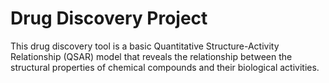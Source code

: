 # Drug Discovery Project
This drug discovery tool is a basic Quantitative Structure-Activity Relationship (QSAR) model that reveals the relationship between the structural properties of chemical compounds and their biological activities.

